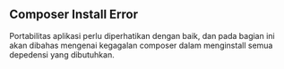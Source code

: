 ## Composer Install Error
Portabilitas aplikasi perlu diperhatikan dengan baik, dan pada bagian ini akan dibahas mengenai kegagalan composer dalam menginstall semua depedensi yang dibutuhkan.


